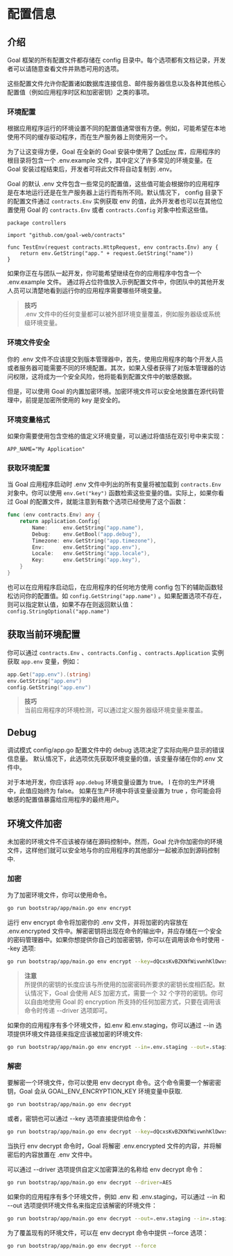 # 配置信息

## 介绍

Goal 框架的所有配置文件都存储在 config 目录中。每个选项都有文档记录，开发者可以请随意查看文件并熟悉可用的选项。

这些配置文件允许你配置诸如数据库连接信息、邮件服务器信息以及各种其他核心配置值（例如应用程序时区和加密密钥）之类的事项。

### 环境配置

根据应用程序运行的环境设置不同的配置值通常很有方便。例如，可能希望在本地使用不同的缓存驱动程序，而在生产服务器上则使用另一个。

为了让这变得方便，Goal 在全新的 Goal 安装中使用了 [DotEnv](https://github.com/joho/godotenv) 库，应用程序的根目录将包含一个
.env.example 文件，其中定义了许多常见的环境变量。在 Goal 安装过程结束后，开发者可将此文件将自动复制到 .env。

Goal 的默认 .env 文件包含一些常见的配置值，这些值可能会根据你的应用程序是在本地运行还是在生产服务器上运行而有所不同。默认情况下，
config 目录下的配置文件通过 `contracts.Env` 实例获取 env 的值，此外开发者也可以在其他位置使用 Goal 的 `contracts.Env`
或者 `contracts.Config` 对象中检索这些值。

```golang
package controllers

import "github.com/goal-web/contracts"

func TestEnv(request contracts.HttpRequest, env contracts.Env) any {
	return env.GetString("app." + request.GetString("name"))
}
```

如果你正在与团队一起开发，你可能希望继续在你的应用程序中包含一个 .env.example 文件。
通过将占位符值放入示例配置文件中，你团队中的其他开发人员可以清楚地看到运行你的应用程序需要哪些环境变量。


> **技巧**  
> .env 文件中的任何变量都可以被外部环境变量覆盖，例如服务器级或系统级环境变量。

### 环境文件安全

你的 .env 文件不应该提交到版本管理器中，首先，使用应用程序的每个开发人员或者服务器可能需要不同的环境配置。其次，如果入侵者获得了对版本管理器的访问权限，这将成为一个安全风险，他将能看到配置文件中的敏感数据。

但是，可以使用 Goal 的内置加密环境。加密环境文件可以安全地放置在源代码管理中，前提是加密所使用的 key 是安全的。

### 环境变量格式

如果你需要使用包含空格的值定义环境变量，可以通过将值括在双引号中来实现：

```dotenv
APP_NAME="My Application"
```

### 获取环境配置

当 Goal 应用程序启动时 .env 文件中列出的所有变量将被加载到 `contracts.Env` 对象中。你可以使用 `env.Get("key")`
函数检索这些变量的值。实际上，如果你看过
Goal 的配置文件，就能注意到有数个选项已经使用了这个函数：

```go
func (env contracts.Env) any {
    return application.Config{
        Name:     env.GetString("app.name"),
        Debug:    env.GetBool("app.debug"),
        Timezone: env.GetString("app.timezone"),
        Env:      env.GetString("app.env"),
        Locale:   env.GetString("app.locale"),
        Key:      env.GetString("app.key"),
    }
}
```

也可以在应用程序启动后，在应用程序的任何地方使用 config 包下的辅助函数轻松访问你的配置值。如 `config.GetString("app.name")`
。如果配置选项不存在，则可以指定默认值，如果不存在则返回默认值：`config.StringOptional("app.name")`

## 获取当前环境配置

你可以通过 `contracts.Env` 、`contracts.Config` 、`contracts.Application` 实例获取 `app.env` 变量，例如：

```go
app.Get("app.env").(string)
env.GetString("app.env")
config.GetString("app.env")
```

> **技巧**  
> 当前应用程序的环境检测，可以通过定义服务器级环境变量来覆盖。

## Debug

调试模式
config/app.go 配置文件中的 debug 选项决定了实际向用户显示的错误信息量。 默认情况下，此选项优先获取环境变量的值，该变量存储在你的.env
文件中。

对于本地开发，你应该将 `app.debug` 环境变量设置为 true。 I 在你的生产环境中，此值应始终为 false。 如果在生产环境中将该变量设置为
true ，你可能会将敏感的配置值暴露给应用程序的最终用户。

## 环境文件加密

未加密的环境文件不应该被存储在源码控制中。然而，Goal 允许你加密你的环境文件，这样他们就可以安全地与你的应用程序的其他部分一起被添加到源码控制中.

### 加密

为了加密环境文件，你可以使用命令。

```bash
go run bootstrap/app/main.go env encrypt
```

运行 env encrypt 命令将加密你的 .env 文件，并将加密的内容放在 .env.encrypted
文件中。解密密钥将出现在命令的输出中，并应存储在一个安全的密码管理器中。如果你想提供你自己的加密密钥，你可以在调用该命令时使用
--key 选项:

```bash
go run bootstrap/app/main.go env encrypt --key=dQcxsKvBZKNfWivwnhKlDwvseguknBZP
```

> **注意**  
> 所提供的密钥的长度应该与所使用的加密密码所要求的密钥长度相匹配。默认情况下，Goal 会使用 AES 加密方式，需要一个 32
> 个字符的密钥。你可以自由地使用 Goal 的 encryption 所支持的任何加密方式，只要在调用该命令时传递 --driver 选项即可。

如果你的应用程序有多个环境文件，如.env 和.env.staging，你可以通过 --in 选项提供环境文件路径来指定应该被加密的环境文件:

```bash
go run bootstrap/app/main.go env encrypt --in=.env.staging --out=.staging.encrypted
```

### 解密

要解密一个环境文件，你可以使用 env decrypt 命令。这个命令需要一个解密密钥，Goal 会从 GOAL_ENV_ENCRYPTION_KEY 环境变量中获取.

```bash
go run bootstrap/app/main.go env decrypt
```

或者，密钥也可以通过 --key 选项直接提供给命令：

```bash
go run bootstrap/app/main.go env decrypt --key=dQcxsKvBZKNfWivwnhKlDwvseguknBZP
```

当执行 env decrypt 命令时，Goal 将解密 .env.encrypted 文件的内容，并将解密后的内容放置在 .env 文件中。

可以通过 --driver 选项提供自定义加密算法的名称给 env decrypt 命令：

```bash
go run bootstrap/app/main.go env decrypt --driver=AES
```

如果你的应用程序有多个环境文件，例如 .env 和 .env.staging，可以通过 --in 和 --out 选项提供环境文件名来指定应该解密的环境文件：

```bash
go run bootstrap/app/main.go env decrypt --out=.env.staging --in=.staging.encrypted 
```

为了覆盖现有的环境文件，可以在 env decrypt 命令中提供 --force 选项：

```bash
go run bootstrap/app/main.go env decrypt --force
```
